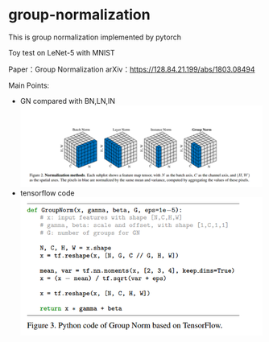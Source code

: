 # group-normalization
This is group normalization implemented by pytorch

Toy test on LeNet-5 with MNIST

Paper：Group Normalization
arXiv：https://128.84.21.199/abs/1803.08494

Main Points:
- GN compared with BN,LN,IN
![GN compared with BN,LN,IN](https://raw.githubusercontent.com/zhangxu0307/group-normalization/master/image/compare.PNG)
- tensorflow code
![tensorflow code](https://raw.githubusercontent.com/zhangxu0307/group-normalization/master/image/tf_code.PNG)
